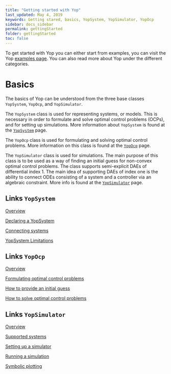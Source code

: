```yaml
---
title: "Getting started with Yop"
last_updated: May 4, 2019
keywords: Getting stared, basics, YopSystem, YopSimulator, YopOcp
sidebar: docs_sidebar
permalink: gettingStarted
folder: gettingStarted
toc: false
---
```

To get started with Yop you can either start from examples, you can visit the Yop [examples page](examples). You can also read more about Yop under the different categories.

# Basics
The basics of Yop can be understood from the three base classes `YopSystem`, `YopOcp`, and `YopSimulator`.

The `YopSystem` class is used for representing systems, or models. This is necessary in order to formulate and solve optimal control problems (OCPs), and for setting up simulations. More information about `YopSystem` is found at the [`YopSystem`](yopSystemOverview) page.

The `YopOcp` class is used for formulating and solving optimal control problems. More information on this class is found at the [`YopOcp`](yopOcp) page.

The `YopSimulator` class is used for simulations. The main purpose of this class is to be used as a way of finding an initial guess for non-convex optimal control problems. The class supports semi-explicit DAEs of differential index 1. The main idea of supporting DAEs of index one is the ability to connect ODEs consisting of a system and a controller via an algebraic constraint. More info is found at the [`YopSimulator`](yopSimulator) page.

## Links `YopSystem`
[Overview](yopSystemOverview)

[Declaring a YopSystem](yopSystem)

[Connecting systems](connections)

[YopSystem Limitations](yopSystemLimitations)

## Links `YopOcp`
[Overview](yopOcp)

[Formulating optimal control problems](formulatingOptimalControlProblems)

[How to provide an initial guess](initialGuess)

[How to solve optimal control problems](solvingOcps)

## Links `YopSimulator`
[Overview](simulationOverview)

[Supported systems](yopSimulator#supported-systems)

[Setting up a simulator](yopSimulator#declaring-a-yopsimulator)

[Running a simulation](yopSimulator#simulating)

[Symbolic plotting](yopSimulator#numerical-results-by-symbolic-plotting)
